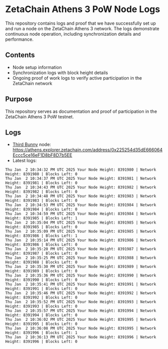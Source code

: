 # ZetaChain Athens 3 PoW Node Logs
This repository contains logs and proof that we have successfully set up and run a node on the ZetaChain Athens 3 network. The logs demonstrate continuous node operation, including synchronization details and performance.

## Contents
- Node setup information
- Synchronization logs with block height details
- Ongoing proof of work logs to verify active participation in the ZetaChain network

## Purpose
This repository serves as documentation and proof of participation in the ZetaChain Athens 3 PoW testnet.

## Logs

- [Third Bunny](https://thirdbunny.xyz/) node: https://athens.explorer.zetachain.com/address/0x225254d35dE666064Eccc5ce16eF1D8bF8D7b5EE
- Latest logs:
```
Thu Jan  2 10:34:32 PM UTC 2025 Your Node Height: 8391980 | Network Height: 8391980 | Blocks Left: 0
Thu Jan  2 10:34:37 PM UTC 2025 Your Node Height: 8391981 | Network Height: 8391981 | Blocks Left: 0
Thu Jan  2 10:34:43 PM UTC 2025 Your Node Height: 8391982 | Network Height: 8391982 | Blocks Left: 0
Thu Jan  2 10:34:48 PM UTC 2025 Your Node Height: 8391983 | Network Height: 8391983 | Blocks Left: 0
Thu Jan  2 10:34:53 PM UTC 2025 Your Node Height: 8391984 | Network Height: 8391984 | Blocks Left: 0
Thu Jan  2 10:34:59 PM UTC 2025 Your Node Height: 8391984 | Network Height: 8391985 | Blocks Left: 1
Thu Jan  2 10:35:04 PM UTC 2025 Your Node Height: 8391985 | Network Height: 8391985 | Blocks Left: 0
Thu Jan  2 10:35:09 PM UTC 2025 Your Node Height: 8391985 | Network Height: 8391986 | Blocks Left: 1
Thu Jan  2 10:35:14 PM UTC 2025 Your Node Height: 8391986 | Network Height: 8391986 | Blocks Left: 0
Thu Jan  2 10:35:20 PM UTC 2025 Your Node Height: 8391987 | Network Height: 8391987 | Blocks Left: 0
Thu Jan  2 10:35:25 PM UTC 2025 Your Node Height: 8391988 | Network Height: 8391988 | Blocks Left: 0
Thu Jan  2 10:35:30 PM UTC 2025 Your Node Height: 8391989 | Network Height: 8391989 | Blocks Left: 0
Thu Jan  2 10:35:36 PM UTC 2025 Your Node Height: 8391990 | Network Height: 8391990 | Blocks Left: 0
Thu Jan  2 10:35:41 PM UTC 2025 Your Node Height: 8391991 | Network Height: 8391991 | Blocks Left: 0
Thu Jan  2 10:35:46 PM UTC 2025 Your Node Height: 8391992 | Network Height: 8391992 | Blocks Left: 0
Thu Jan  2 10:35:52 PM UTC 2025 Your Node Height: 8391993 | Network Height: 8391993 | Blocks Left: 0
Thu Jan  2 10:35:57 PM UTC 2025 Your Node Height: 8391994 | Network Height: 8391994 | Blocks Left: 0
Thu Jan  2 10:36:02 PM UTC 2025 Your Node Height: 8391995 | Network Height: 8391995 | Blocks Left: 0
Thu Jan  2 10:36:08 PM UTC 2025 Your Node Height: 8391995 | Network Height: 8391996 | Blocks Left: 1
Thu Jan  2 10:36:13 PM UTC 2025 Your Node Height: 8391996 | Network Height: 8391996 | Blocks Left: 0
```

